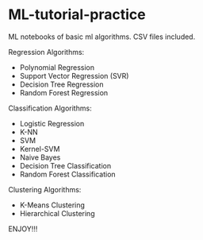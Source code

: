 # ML-tutorial-practice

ML notebooks of basic ml algorithms. CSV files included.

Regression Algorithms:
* Polynomial Regression
* Support Vector Regression (SVR)
* Decision Tree Regression
* Random Forest Regression

Classification Algorithms:
* Logistic Regression
* K-NN
* SVM
* Kernel-SVM
* Naive Bayes
* Decision Tree Classification
* Random Forest Classification

Clustering Algorithms:
* K-Means Clustering
* Hierarchical Clustering

ENJOY!!!